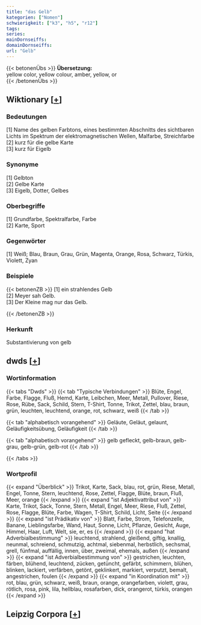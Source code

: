 ```yaml
---
title: "das Gelb"
kategorien: ["Nomen"]
schwierigkeit: ["k3", "h5", "r12"]
tags:
series:
mainDornseiffs:
domainDornseiffs:
url: "Gelb"
---
```


{{< betonenÜbs >}}
**Übersetzung:**  
yellow color, yellow colour, amber, yellow, or  
{{< /betonenÜbs >}}

## Wiktionary [[+](https://de.wiktionary.org/wiki/Gelb)]

### Bedeutungen
[1] Name des gelben Farbtons, eines bestimmten Abschnitts des sichtbaren Lichts im Spektrum der elektromagnetischen Wellen, Malfarbe, Streichfarbe  
[2] kurz für die gelbe Karte  
[3] kurz für Eigelb  

### Synonyme
[1] Gelbton  
[2] Gelbe Karte  
[3] Eigelb, Dotter, Gelbes  

### Oberbegriffe
[1] Grundfarbe, Spektralfarbe, Farbe  
[2] Karte, Sport  

### Gegenwörter
[1] Weiß; Blau, Braun, Grau, Grün, Magenta, Orange, Rosa, Schwarz, Türkis, Violett, Zyan  

### Beispiele
{{< betonenZB >}}
[1] ein strahlendes Gelb  
[2] Meyer sah Gelb.  
[3] Der Kleine mag nur das Gelb.  

{{< /betonenZB >}}
### Herkunft
Substantivierung von gelb  



## dwds [[+](https://www.dwds.de/wb/Gelb)]

### Wortinformation
{{< tabs "Dwds" >}}
{{< tab "Typische Verbindungen" >}}
Blüte, Engel, Farbe, Flagge, Fluß, Hemd, Karte, Leibchen, Meer, Metall, Pullover, Riese, Rose, Rübe, Sack, Schild, Stern, T-Shirt, Tonne, Trikot, Zettel, blau, braun, grün, leuchten, leuchtend, orange, rot, schwarz, weiß
{{< /tab >}}

{{< tab "alphabetisch vorangehend" >}}
Geläute, Geläut, gelaunt, Geläufigkeitsübung, Geläufigkeit
{{< /tab >}}

{{< tab "alphabetisch vorangehend" >}}
gelb gefleckt, gelb-braun, gelb-grau, gelb-grün, gelb-rot
{{< /tab >}}

{{< /tabs >}}

### Wortprofil
{{< expand "Überblick" >}} Trikot, Karte, Sack, blau, rot, grün, Riese, Metall, Engel, Tonne, Stern, leuchtend, Rose, Zettel, Flagge, Blüte, braun, Fluß, Meer, orange {{< /expand >}}
{{< expand "ist Adjektivattribut von" >}} Karte, Trikot, Sack, Tonne, Stern, Metall, Engel, Meer, Riese, Fluß, Zettel, Rose, Flagge, Blüte, Farbe, Wagen, T-Shirt, Schild, Licht, Seite {{< /expand >}}
{{< expand "ist Prädikativ von" >}} Blatt, Farbe, Strom, Telefonzelle, Banane, Lieblingsfarbe, Wand, Haut, Sonne, Licht, Pflanze, Gesicht, Auge, Himmel, Haar, Luft, Welt, sie, er, es {{< /expand >}}
{{< expand "hat Adverbialbestimmung" >}} leuchtend, strahlend, gleißend, giftig, knallig, neunmal, schreiend, schmutzig, achtmal, siebenmal, herbstlich, sechsmal, grell, fünfmal, auffällig, innen, über, zweimal, ehemals, außen {{< /expand >}}
{{< expand "ist Adverbialbestimmung von" >}} gestrichen, leuchten, färben, blühend, leuchtend, zücken, getüncht, gefärbt, schimmern, blühen, blinken, lackiert, verfärben, getönt, geklinkert, markiert, verputzt, bemalt, angestrichen, foulen {{< /expand >}}
{{< expand "in Koordination mit" >}} rot, blau, grün, schwarz, weiß, braun, orange, orangefarben, violett, grau, rötlich, rosa, pink, lila, hellblau, rosafarben, dick, orangerot, türkis, orangen {{< /expand >}}

## Leipzig Corpora [[+](https://corpora.uni-leipzig.de/en/res?word=Gelb&corpusId=deu_newscrawl-public_2018)]

